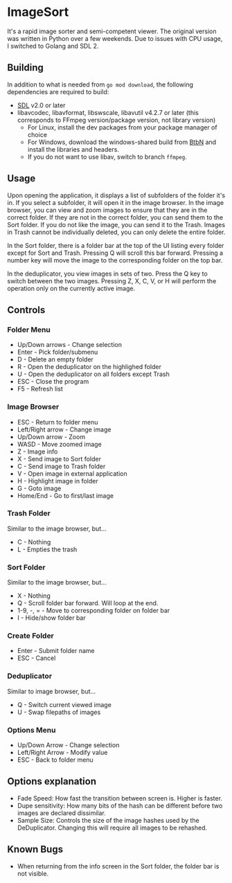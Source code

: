 # ImageSort

It's a rapid image sorter and semi-competent viewer. The original version was written in Python over a few weekends. Due to issues with CPU usage, I switched to Golang and SDL 2.

## Building

In addition to what is needed from `go mod download`, the following dependencies are required to build:

- [SDL](https://github.com/libsdl-org/SDL) v2.0 or later
- libavcodec, libavformat, libswscale, libavutil v4.2.7 or later (this corresponds to FFmpeg version/package version, not library version)
  - For Linux, install the dev packages from your package manager of choice
  - For Windows, download the windows-shared build from [BtbN](https://github.com/BtbN/FFmpeg-Builds/releases) and install the libraries and headers.
  - If you do not want to use libav, switch to branch `ffmpeg`.

## Usage

Upon opening the application, it displays a list of subfolders of the folder it's in. If you select a subfolder, it will open it in the image browser. In the image browser, you can view and zoom images to ensure that they are in the correct folder. If they are not in the correct folder, you can send them to the Sort folder. If you do not like the image, you can send it to the Trash. Images in Trash cannot be individually deleted, you can only delete the entire folder.

In the Sort folder, there is a folder bar at the top of the UI listing every folder except for Sort and Trash. Pressing Q will scroll this bar forward. Pressing a number key will move the image to the corresponding folder on the top bar.

In the deduplicator, you view images in sets of two. Press the Q key to switch between the two images. Pressing Z, X, C, V, or H will perform the operation only on the currently active image.

## Controls

### Folder Menu

- Up/Down arrows - Change selection
- Enter - Pick folder/submenu
- D - Delete an empty folder
- R - Open the deduplicator on the highlighed folder
- U - Open the deduplicator on all folders except Trash
- ESC - Close the program
- F5 - Refresh list

### Image Browser

- ESC - Return to folder menu
- Left/Right arrow - Change image
- Up/Down arrow - Zoom
- WASD - Move zoomed image
- Z - Image info
- X - Send image to Sort folder
- C - Send image to Trash folder
- V - Open image in external application
- H - Highlight image in folder
- G - Goto image
- Home/End - Go to first/last image

### Trash Folder

Similar to the image browser, but...

- C - Nothing
- L - Empties the trash

### Sort Folder

Similar to the image browser, but...

- X - Nothing
- Q - Scroll folder bar forward. Will loop at the end.
- 1-9, -, = - Move to corresponding folder on folder bar
- I - Hide/show folder bar

### Create Folder

- Enter - Submit folder name
- ESC - Cancel

### Deduplicator

Similar to image browser, but...

- Q - Switch current viewed image
- U - Swap filepaths of images

### Options Menu

- Up/Down Arrow - Change selection
- Left/Right Arrow - Modify value
- ESC - Back to folder menu

## Options explanation

- Fade Speed: How fast the transition between screen is. Higher is faster.
- Dupe sensitivity: How many bits of the hash can be different before two images are declared dissimilar.
- Sample Size: Controls the size of the image hashes used by the DeDuplicator. Changing this will require all images to be rehashed.

## Known Bugs

- When returning from the info screen in the Sort folder, the folder bar is not visible.
